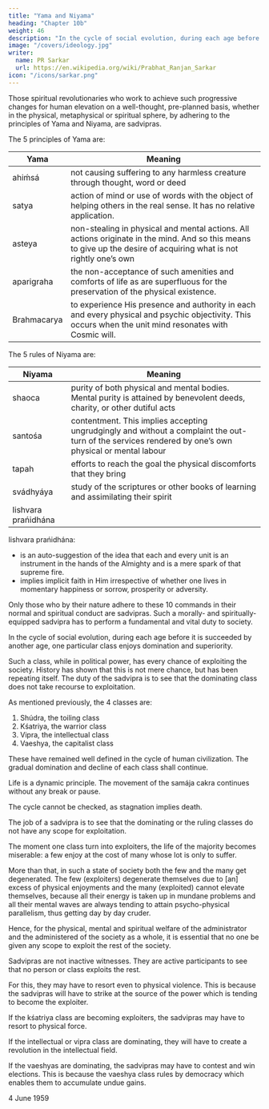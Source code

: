 ```yaml
---
title: "Yama and Niyama"
heading: "Chapter 10b"
weight: 46
description: "In the cycle of social evolution, during each age before it is succeeded by another age, one particular class enjoys domination and superiority"
image: "/covers/ideology.jpg"
writer:
  name: PR Sarkar
  url: https://en.wikipedia.org/wiki/Prabhat_Ranjan_Sarkar
icon: "/icons/sarkar.png"
---
```



Those spiritual revolutionaries who work to achieve such progressive changes for human elevation on a well-thought, pre-planned basis, whether in the physical, metaphysical or spiritual sphere, by adhering to the principles of Yama and Niyama, are sadvipras.

The 5 principles of Yama are:

Yama | Meaning
--- | ---
ahiḿsá | not causing suffering to any harmless creature through thought, word or deed
satya | action of mind or use of words with the object of helping others in the real sense. It has no relative application.
asteya | non-stealing in physical and mental actions. All actions originate in the mind. And so this means to give up the desire of acquiring what is not rightly one’s own
aparigraha | the non-acceptance of such amenities and comforts of life as are superfluous for the preservation of the physical existence. 
Brahmacarya | to experience His presence and authority in each and every physical and psychic objectivity. This occurs when the unit mind resonates with Cosmic will.



The 5 rules of Niyama are:

Niyama | Meaning
--- | ---
shaoca | purity of both physical and mental bodies. Mental purity is attained by benevolent deeds, charity, or other dutiful acts
santośa | contentment. This implies accepting ungrudgingly and without a complaint the out-turn of the services rendered by one’s own physical or mental labour
tapah | efforts to reach the goal the physical discomforts that they bring
svádhyáya | study of the scriptures or other books of learning and assimilating their spirit
Iishvara prańidhána | 



<!-- The whole universe is guided by the Supreme Entity. Nothing that one does or can do is without His specific command. -->

Iishvara prańidhána:
- is an auto-suggestion of the idea that each and every unit is an instrument in the hands of the Almighty and is a mere spark of that supreme fire. 
- implies implicit faith in Him irrespective of whether one lives in momentary happiness or sorrow, prosperity or adversity.


Only those who by their nature adhere to these 10 commands in their normal and spiritual conduct are sadvipras. Such a morally- and spiritually-equipped sadvipra has to perform a fundamental and vital duty to society.


In the cycle of social evolution, during each age before it is succeeded by another age, one particular class enjoys domination and superiority. 

Such a class, while in political power, has every chance of exploiting the society. History has shown that this is not mere chance, but has been repeating itself. The duty of the sadvipra is to see that the dominating class does not take recourse to exploitation. 

As mentioned previously, the 4 classes are:
1. Shúdra, the toiling class
2. Kśatriya, the warrior class
3. Vipra, the intellectual class
4. Vaeshya, the capitalist class

These have remained well defined in the cycle of human civilization. The gradual domination and decline of each class shall continue<!--  to occur in this cycle -->.

Life is a dynamic principle. The movement of the samája cakra continues without any break or pause.

The cycle cannot be checked, as stagnation implies death. 

The job of a sadvipra is to see that the dominating or the ruling classes do not have any scope for exploitation. 

The moment one class turn into exploiters, the life of the majority becomes miserable: a few enjoy at the cost of many whose lot is only to suffer. 

More than that, in such a state of society both the few and the many get degenerated. The few (exploiters) degenerate themselves due to [an] excess of physical enjoyments and the many (exploited) cannot elevate themselves, because all their energy is taken up in mundane problems and all their mental waves are always tending to attain psycho-physical parallelism, thus getting day by day cruder. 

Hence, for the physical, mental and spiritual welfare of the administrator and the administered of the society as a whole, it is essential that no one be given any scope to exploit the rest of the society.

Sadvipras are not inactive witnesses. They are active participants to see that no person or class exploits the rest. 

For this, they may have to resort even to physical violence. This is because the sadvipras will have to strike at the source of the power which is tending to become the exploiter.

If the kśatriya class are becoming exploiters, the sadvipras may have to resort to physical force. 

If the intellectual or vipra class are dominating, they will have to create a revolution in the intellectual field. 

If the vaeshyas are dominating, the sadvipras may have to contest and win elections. This is because the vaeshya class rules by democracy which enables them to accumulate undue gains.


4 June 1959

<!-- 
## Footnotes

[^1]: A period of chaos and catastrophe ends when kśatriya leadership re-emerges, signifying the start of the next Kśatriya Age. For a more detailed discussion of this process, see “The Shúdra Revolution and the Sadvipra Society” in Human Society Part 2 by the author. –Eds.

[^2]: See also the definitions of parikránti in the author’s Problems of the Day, section 34, and Ánanda Sútram, Chapter 5, Sútra 7. Eds.
 -->